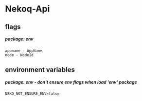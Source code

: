 # Nekoq-Api

## flags

##### package: env

```
appname - AppName
node - NodeId
```

## environment variables

##### package: env - don't ensure env flags when load 'env' package

```
NEKO_NOT_ENSURE_ENV=false
```
